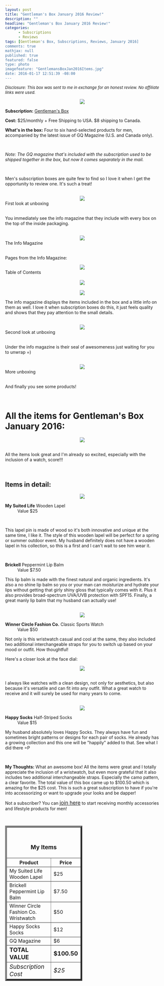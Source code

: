 ```yaml
---
layout: post
title: "Gentleman's Box January 2016 Review!"
description: ""
headline: "Gentleman's Box January 2016 Review!"
categories: 
      - Subscriptions
      - Reviews
tags: [Gentleman's Box, Subscriptions, Reviews, January 2016]
comments: true
mathjax: null
published: true
featured: false
type: photo
imagefeature: "GentlemansBoxJan2016Items.jpg"
date: 2016-01-17 12:51:39 -08:00
---
```


<i><font size="2">Disclosure: This box was sent to me in exchange for an honest review. No affiliate links were used.</font></i>

<center><a href="https://gentlemansbox.com" target="_blank">
<img src="/images/GentlemansBoxJan2016Box.jpg" border="0" style="border:none;max-width:100%;" />
</a></center>

<p><b>Subscription:</b> <a href="https://gentlemansbox.com" target="_blank">Gentleman's Box</a></p>
<p><b>Cost:</b> $25/monthly + Free Shipping to USA. $8 shipping to Canada.</p>
<p><b>What's in the box:</b> Four to six hand-selected products for men, accompanied by the latest issue of GQ Magazine (U.S. and Canada only).</p>
<br>

<p><i>Note: The GQ magazine that's included with the subscription used to be shipped together in the box, but now it comes separately in the mail.</i></p>

<br>

<p>Men's subscription boxes are quite few to find so I love it when I get the opportunity to review one. It's such a treat!</p>

<br>

<center><img src='/images/GentlemansBoxJan2016OpenBox.jpg'></center>
<figcaption>First look at unboxing</figcaption> 

<br>

<p>You immediately see the info magazine that they include with every box on the top of the inside packaging.</p>

<br>

<center><img src='/images/GentlemansBoxJan2016Info.jpg'></center>
<figcaption>The Info Magazine</figcaption>

<br>

<p>Pages from the Info Magazine:</p>

<center><img src='/images/GentlemansBoxJan2016Info2.jpg'></center>
<figcaption>Table of Contents</figcaption>

<br>

<center><img src='/images/GentlemansBoxJan2016Info4.jpg'></center>

<br>

<center><img src='/images/GentlemansBoxJan2016Info3.jpg'></center>

<p>The info magazine displays the items included in the box and a little info on them as well. I love it when subscription boxes do this, it just feels quality and shows that they pay attention to the small details.</p>

<br>

<center><img src='/images/GentlemansBoxJan2016OpenBox2.jpg'></center>
<figcaption>Second look at unboxing</figcaption>

<br>

<p>Under the info magazine is their seal of awesomeness just waiting for you to unwrap =)</p>

<br>

<center><img src='/images/GentlemansBoxJan2016OpenBox3.jpg'></center>
<figcaption>More unboxing</figcaption>

<br>

<p>And finally you see some products!</p>

<br>

# All the items for Gentleman's Box January 2016:

<center><img src='/images/GentlemansBoxJan2016Items.jpg'></center>

<br>

<p>All the items look great and I'm already so excited, especially with the inclusion of a watch, score!!!</p>

<br>

## Items in detail:

<center><img src='/images/GentlemansBoxJan2016LapelLipBalm.jpg'></center>

<DL>
<DT><b>My Suited Life</b> Wooden Lapel</DT>
<DD>Value $25</DD>
</DL>

<br>

<p>This lapel pin is made of wood so it's both innovative and unique at the same time, I like it. The style of this wooden lapel will be perfect for a spring or summer outdoor event. My husband definitely does not have a wooden lapel in his collection, so this is a first and I can't wait to see him wear it.</p>

<br>

<DL>
<DT><b>Brickell</b> Peppermint Lip Balm</DT>
<DD>Value $7.50</DD>
</DL>

<p>This lip balm is made with the finest natural and organic ingredients. It's also a no shine lip balm so you or your man can moisturize and hydrate your lips without getting that girly shiny gloss that typically comes with it. Plus it also provides broad-spectrum UVA/UVB protection with SPF15. Finally, a great manly lip balm that my husband can actually use!</p>

<br>

<center><img src='/images/GentlemansBoxJan2016Watch.jpg'></center>

<DL>
<DT><b>Winner Circle Fashion Co.</b> Classic Sports Watch</DT>
<DD>Value $50</DD>
</DL>

<p>Not only is this wristwatch casual and cool at the same, they also included two additional interchangeable straps for you to switch up based on your mood or outfit. How thoughtful!</p>

<p>Here's a closer look at the face dial:</p>
<center><img src='/images/GentlemansBoxJan2016Watch2.jpg'></center>

<br>

<p>I always like watches with a clean design, not only for aesthetics, but also because it's versatile and can fit into any outfit. What a great watch to receive and it will surely be used for many years to come.</p>

<br>

<center><img src='/images/GentlemansBoxJan2016HappySocks.jpg'></center>
<DL>
<DT><b>Happy Socks</b> Half-Striped Socks</DT>
<DD>Value $15</DD>
</DL>

<p>My husband absolutely loves Happy Socks. They always have fun and sometimes bright patterns or designs for each pair of socks. He already has a growing collection and this one will be "happily" added to that. See what I did there =P</p>

<br>

<p><i class="icon-exclamation-sign"></i><b> My Thoughts:</b> What an awesome box! All the items were great and I totally appreciate the inclusion of a wristwatch, but even more grateful that it also includes two additional interchangeable straps. Especially the camo pattern, a clear favorite. The total value of this box came up to $100.50 which is amazing for the $25 cost. This is such a great subscription to have if you're into accessorizing or want to upgrade your looks and be dapper!</p>

<p>Not a subscriber? You can <a href="https://gentlemansbox.com"><big>join here</big></a> to start receiving monthly accessories and lifestyle products for men!</p>
<br>

<TABLE  BORDER="5" style="width:50%">
   <TR>
      <TH COLSPAN="2">
         <H3><BR><center>My Items</center></H3>
      </TH>
   </TR>
      <TH>Product</TH>
      <TH>Price</TH>
  <TR>
      <TD>My Suited Life Wooden Lapel</TD>
      <TD>$25</TD>
   </TR>
   <TR>
      <TD>Brickell Peppermint Lip Balm</TD>
      <TD>$7.50</TD>
   </TR>
  <TR>
      <TD>Winner Circle Fashion Co. Wristwatch</TD>
      <TD>$50</TD>
   </TR>
   <TR>
      <TD>Happy Socks Socks</TD>
      <TD>$12</TD>
   </TR>
   <TR>
      <TD>GQ Magazine</TD>
      <TD>$6</TD>
   </TR>
   <TR>
      <TD><b><big>TOTAL VALUE</big></b></TD>
      <TD><b><big>$100.50</big></b></TD>
   </TR>
   <TR>
      <TD><i><big>Subscription Cost</big></i></TD>
      <TD><i><big>$25</big></i></TD>
   </TR>
</TABLE>
